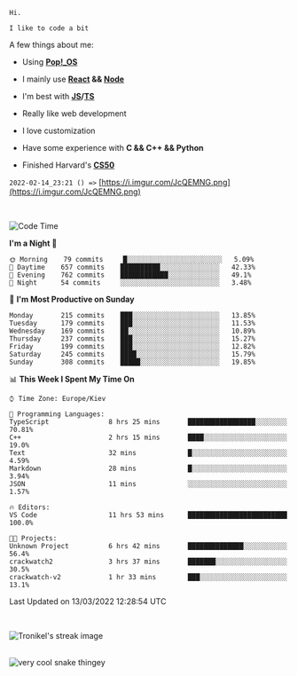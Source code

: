 ```
Hi.

I like to code a bit
```

A few things about me:

-   Using **[Pop!\_OS](https://pop.system76.com/)**

-   I mainly use **[React](https://reactjs.org/) && [Node](https://nodejs.org/en/)**

-   I'm best with **[JS](https://www.javascript.com/)/[TS](https://www.typescriptlang.org/)**

-   Really like web development

-   I love customization

-   Have some experience with **C && C++ && Python**

-   Finished Harvard's **[CS50](https://cs50.harvard.edu)**

`2022-02-14_23:21 () =>` [https://i.imgur.com/JcQEMNG.png](https://i.imgur.com/JcQEMNG.png)

<br>

<!--START_SECTION:waka-->
![Code Time](http://img.shields.io/badge/Code%20Time-422%20hrs%206%20mins-blue)

**I'm a Night 🦉** 

```text
🌞 Morning    79 commits     █░░░░░░░░░░░░░░░░░░░░░░░░   5.09% 
🌆 Daytime    657 commits    ██████████░░░░░░░░░░░░░░░   42.33% 
🌃 Evening    762 commits    ████████████░░░░░░░░░░░░░   49.1% 
🌙 Night      54 commits     ░░░░░░░░░░░░░░░░░░░░░░░░░   3.48%

```
📅 **I'm Most Productive on Sunday** 

```text
Monday       215 commits    ███░░░░░░░░░░░░░░░░░░░░░░   13.85% 
Tuesday      179 commits    ███░░░░░░░░░░░░░░░░░░░░░░   11.53% 
Wednesday    169 commits    ██░░░░░░░░░░░░░░░░░░░░░░░   10.89% 
Thursday     237 commits    ███░░░░░░░░░░░░░░░░░░░░░░   15.27% 
Friday       199 commits    ███░░░░░░░░░░░░░░░░░░░░░░   12.82% 
Saturday     245 commits    ████░░░░░░░░░░░░░░░░░░░░░   15.79% 
Sunday       308 commits    █████░░░░░░░░░░░░░░░░░░░░   19.85%

```


📊 **This Week I Spent My Time On** 

```text
⌚︎ Time Zone: Europe/Kiev

💬 Programming Languages: 
TypeScript               8 hrs 25 mins       █████████████████░░░░░░░░   70.81% 
C++                      2 hrs 15 mins       ████░░░░░░░░░░░░░░░░░░░░░   19.0% 
Text                     32 mins             █░░░░░░░░░░░░░░░░░░░░░░░░   4.59% 
Markdown                 28 mins             █░░░░░░░░░░░░░░░░░░░░░░░░   3.94% 
JSON                     11 mins             ░░░░░░░░░░░░░░░░░░░░░░░░░   1.57%

🔥 Editors: 
VS Code                  11 hrs 53 mins      █████████████████████████   100.0%

🐱‍💻 Projects: 
Unknown Project          6 hrs 42 mins       ██████████████░░░░░░░░░░░   56.4% 
crackwatch2              3 hrs 37 mins       ███████░░░░░░░░░░░░░░░░░░   30.5% 
crackwatch-v2            1 hr 33 mins        ███░░░░░░░░░░░░░░░░░░░░░░   13.1%

```


 Last Updated on 13/03/2022 12:28:54 UTC
<!--END_SECTION:waka-->

<br>

<p><img align="center" src="https://github-readme-streak-stats.herokuapp.com/?user=Trunkelis&theme=dark" alt="Tronikel's streak image" /></p>

<br>

<img title="" src="https://raw.githubusercontent.com/Trunkelis/Trunkelis/output/github-contribution-grid-snake.svg" alt="very cool snake thingey" data-align="left">
